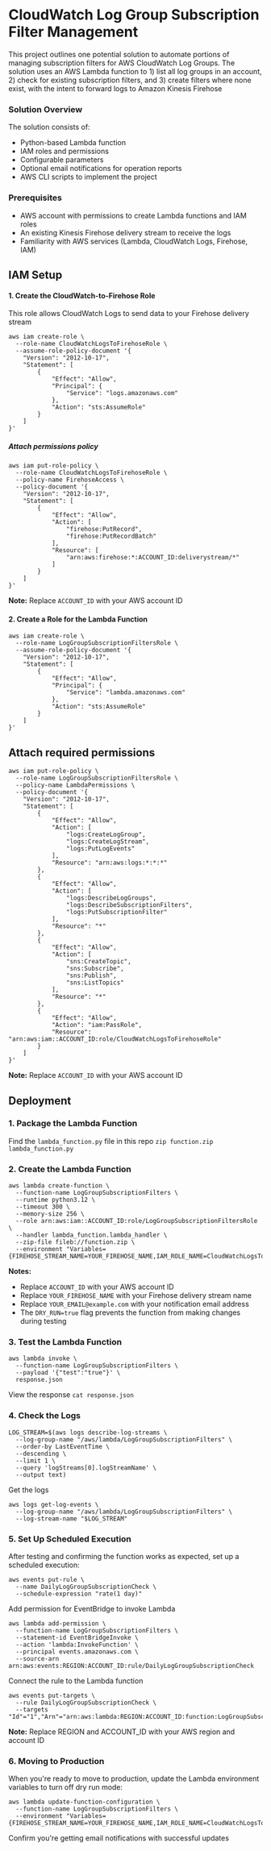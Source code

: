 # CloudWatch Log Group Subscription Filter Management
This project outlines one potential solution to automate portions of managing subscription filters for AWS CloudWatch Log Groups. The solution uses an AWS Lambda function to 1) list all log groups in an account, 2) check for existing subscription filters, and 3) create filters where none exist, with the intent to forward logs to Amazon Kinesis Firehose
### Solution Overview
The solution consists of:
* Python-based Lambda function
* IAM roles and permissions
* Configurable parameters
* Optional email notifications for operation reports
* AWS CLI scripts to implement the project

### Prerequisites
* AWS account with permissions to create Lambda functions and IAM roles
* An existing Kinesis Firehose delivery stream to receive the logs
* Familiarity with AWS services (Lambda, CloudWatch Logs, Firehose, IAM)

## IAM Setup
#### 1. Create the CloudWatch-to-Firehose Role
This role allows CloudWatch Logs to send data to your Firehose delivery stream
```
aws iam create-role \
  --role-name CloudWatchLogsToFirehoseRole \
  --assume-role-policy-document '{
    "Version": "2012-10-17",
    "Statement": [
        {
            "Effect": "Allow",
            "Principal": {
                "Service": "logs.amazonaws.com"
            },
            "Action": "sts:AssumeRole"
        }
    ]
}'
```
##### Attach permissions policy
```
aws iam put-role-policy \
  --role-name CloudWatchLogsToFirehoseRole \
  --policy-name FirehoseAccess \
  --policy-document '{
    "Version": "2012-10-17",
    "Statement": [
        {
            "Effect": "Allow",
            "Action": [
                "firehose:PutRecord",
                "firehose:PutRecordBatch"
            ],
            "Resource": [
                "arn:aws:firehose:*:ACCOUNT_ID:deliverystream/*"
            ]
        }
    ]
}'
```
**Note:** Replace ```ACCOUNT_ID``` with your AWS account ID

#### 2. Create a Role for the Lambda Function
```
aws iam create-role \
  --role-name LogGroupSubscriptionFiltersRole \
  --assume-role-policy-document '{
    "Version": "2012-10-17",
    "Statement": [
        {
            "Effect": "Allow",
            "Principal": {
                "Service": "lambda.amazonaws.com"
            },
            "Action": "sts:AssumeRole"
        }
    ]
}'
```
## Attach required permissions
```
aws iam put-role-policy \
  --role-name LogGroupSubscriptionFiltersRole \
  --policy-name LambdaPermissions \
  --policy-document '{
    "Version": "2012-10-17",
    "Statement": [
        {
            "Effect": "Allow",
            "Action": [
                "logs:CreateLogGroup",
                "logs:CreateLogStream",
                "logs:PutLogEvents"
            ],
            "Resource": "arn:aws:logs:*:*:*"
        },
        {
            "Effect": "Allow",
            "Action": [
                "logs:DescribeLogGroups",
                "logs:DescribeSubscriptionFilters",
                "logs:PutSubscriptionFilter"
            ],
            "Resource": "*"
        },
        {
            "Effect": "Allow",
            "Action": [
                "sns:CreateTopic",
                "sns:Subscribe",
                "sns:Publish",
                "sns:ListTopics"
            ],
            "Resource": "*"
        },
        {
            "Effect": "Allow",
            "Action": "iam:PassRole",
            "Resource": "arn:aws:iam::ACCOUNT_ID:role/CloudWatchLogsToFirehoseRole"
        }
    ]
}'
```
**Note:** Replace ```ACCOUNT_ID``` with your AWS account ID

## Deployment
### 1. Package the Lambda Function
Find the ```lambda_function.py``` file in this repo
```zip function.zip lambda_function.py```

### 2. Create the Lambda Function
```
aws lambda create-function \
  --function-name LogGroupSubscriptionFilters \
  --runtime python3.12 \
  --timeout 300 \
  --memory-size 256 \
  --role arn:aws:iam::ACCOUNT_ID:role/LogGroupSubscriptionFiltersRole \
  --handler lambda_function.lambda_handler \
  --zip-file fileb://function.zip \
  --environment "Variables={FIREHOSE_STREAM_NAME=YOUR_FIREHOSE_NAME,IAM_ROLE_NAME=CloudWatchLogsToFirehoseRole,EMAIL_NOTIFICATION=true,NOTIFICATION_EMAIL=YOUR_EMAIL@example.com,DRY_RUN=true}"
```
**Notes:**
* Replace ```ACCOUNT_ID``` with your AWS account ID
* Replace ```YOUR_FIREHOSE_NAME``` with your Firehose delivery stream name
* Replace ```YOUR_EMAIL@example.com``` with your notification email address
* The ```DRY_RUN=true``` flag prevents the function from making changes during testing

### 3. Test the Lambda Function
```
aws lambda invoke \
  --function-name LogGroupSubscriptionFilters \
  --payload '{"test":"true"}' \
  response.json
```
View the response
```cat response.json```

### 4. Check the Logs
```
LOG_STREAM=$(aws logs describe-log-streams \
  --log-group-name "/aws/lambda/LogGroupSubscriptionFilters" \
  --order-by LastEventTime \
  --descending \
  --limit 1 \
  --query 'logStreams[0].logStreamName' \
  --output text)
```
Get the logs
```
aws logs get-log-events \
  --log-group-name "/aws/lambda/LogGroupSubscriptionFilters" \
  --log-stream-name "$LOG_STREAM"
```
### 5. Set Up Scheduled Execution
After testing and confirming the function works as expected, set up a scheduled execution:
```
aws events put-rule \
  --name DailyLogGroupSubscriptionCheck \
  --schedule-expression "rate(1 day)"
```
Add permission for EventBridge to invoke Lambda
```
aws lambda add-permission \
  --function-name LogGroupSubscriptionFilters \
  --statement-id EventBridgeInvoke \
  --action 'lambda:InvokeFunction' \
  --principal events.amazonaws.com \
  --source-arn arn:aws:events:REGION:ACCOUNT_ID:rule/DailyLogGroupSubscriptionCheck
```  
Connect the rule to the Lambda function
```
aws events put-targets \
  --rule DailyLogGroupSubscriptionCheck \
  --targets "Id"="1","Arn"="arn:aws:lambda:REGION:ACCOUNT_ID:function:LogGroupSubscriptionFilters"
```
**Note:** Replace REGION and ACCOUNT_ID with your AWS region and account ID

### 6. Moving to Production
When you're ready to move to production, update the Lambda environment variables to turn off dry run mode:
```
aws lambda update-function-configuration \
  --function-name LogGroupSubscriptionFilters \
  --environment "Variables={FIREHOSE_STREAM_NAME=YOUR_FIREHOSE_NAME,IAM_ROLE_NAME=CloudWatchLogsToFirehoseRole,EMAIL_NOTIFICATION=true,NOTIFICATION_EMAIL=YOUR_EMAIL@example.com,DRY_RUN=false}"
```
Confirm you're getting email notifications with successful updates